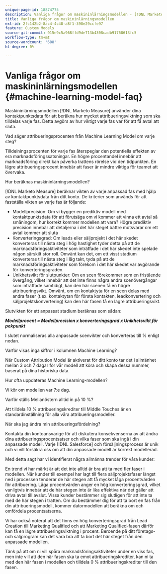 ```yaml
---
unique-page-id: 18874775
description: Vanliga frågor om maskininlärningsmodellen - [!DNL Marketo Measure]
title: Vanliga frågor om maskininlärningsmodellen
exl-id: 2fc142b2-8ac4-4c48-a8f1-398e29ccfe97
feature: Custom Models
source-git-commit: 915e9c5a968ffd9de713b4308cadb91768613fc5
workflow-type: tm+mt
source-wordcount: '688'
ht-degree: 0%

---
```


# Vanliga frågor om maskininlärningsmodellen {#machine-learning-model-faq}

Maskininlärningsmodellen [!DNL Marketo Measure] använder dina kontaktpunktsdata för att beräkna hur mycket attribueringsviktning som ska tilldelas varje fas. Detta avgörs av hur viktigt varje fas var för att få avtal att sluta.

Vad säger attribueringsprocenten från Machine Learning Model om varje steg?

Tilldelningsprocenten för varje fas återspeglar den potentiella effekten av era marknadsföringssatsningar. En högre procentandel innebär att marknadsföring direkt kan påverka trattens rörelse vid den tidpunkten. En lägre attribueringsprocent innebär att faser är mindre viktiga för teamet att övervaka.

Hur beräknas maskininlärningsmodellen?

[!DNL Marketo Measure] beräknar vikten av varje anpassad fas med hjälp av kontaktpunktsdata från ditt konto. De kriterier som används för att fastställa vikten av varje fas är följande:

* Modellprecision: Om vi bygger en prediktiv modell med kontaktpunktsdata för att förutsäga om vi kommer att vinna ett avtal så småningom, hur korrekt kommer modellen att vara? Högre prediktiv precision innebär att detaljerna i det här steget bättre motsvarar om ett avtal kommer att sluta
* Konverteringsgrad: Om leads eller säljprojekt i det här skedet konverteras till nästa steg i hög hastighet tyder detta på att de marknadsföringsaktiviteter som inträffade i det här skedet inte spelade någon särskilt stor roll. Omvänt kan det, om ett visst stadium konverteras till nästa steg i låg takt, tyda på att de marknadsföringsaktiviteter som förekom i det här skedet var avgörande för konverteringsgraden.
* Unikhetsvikt för slutpunkter: Om en scen förekommer som en fristående övergång, vilket innebär att det inte finns några andra scenövergångar som inträffade samtidigt, kan den här scenen få en högre attribueringsvikt. Omvänt, om en kontaktyta för en scen delas med andra faser (t.ex. kontaktytan för första kontakten, leadkonvertering och säljprojektskonvertering) kan den här fasen få en lägre attribueringsvikt.

Slutvikten för ett anpassat stadium beräknas som sådan:

**_Modellprocent = Modellprecision x konverteringsgrad x Unikhetsvikt för pekpunkt_**

I slutet normaliseras alla anpassade scenvikter och konverteras till % enligt nedan.

Varför visas inga siffror i kolumnen Machine Learning?

När Custom Attribution Model är aktiverat för ditt konto tar det i allmänhet mellan 3 och 7 dagar för vår modell att köra och skapa dessa nummer, baserat på dina historiska data.

Hur ofta uppdateras Machine Learning-modellen?

Vi kör om modellen var 7:e dag.

Varför ställs Mellanöstern alltid in på 10 %?

Att tilldela 10 % attribueringskrediter till Middle Touches är en standardinställning för alla våra attribueringsmodeller.

När ska jag ändra min attribueringsfördelning?

Kontakta din kontoansvarige för att diskutera konsekvenserna av att ändra dina attribueringsprocentsatser och vilka faser som ska ingå i din anpassade modell. Varje [!DNL Salesforce] och försäljningsprocess är unik och vi vill försäkra oss om att din anpassade modell är korrekt modellerad.

Med detta sagt har vi identifierat några allmänna trender för våra kunder:

En trend vi har märkt är att det inte alltid är bra att ta med fler faser i modellen. När kunder till exempel har lagt till flera säljprojektsfaser längst ned i processen tenderar de här stegen att få mycket låga procentvärden för attribuering. Låga procentvärden anger en hög konverteringsgrad, vilket vanligtvis innebär att de här stegen inte är lika effektiva när det gäller att driva avtal till avslut. Vissa kunder bestämmer sig slutligen för att inte ta med de här stegen i tratten. Om du bestämmer dig för att ta bort en fas från din attribueringsmodell, kommer datormodellen att beräkna om och omfördela procentsatserna.

Vi har också noterat att det finns en hög konverteringsgrad från Lead Creation till Marketing Qualified och att Marketing Qualified-fasen därför kan få en lägre attribueringsviktning i procent. Beroende på ditt företags- och säljprogram kan det vara bra att ta bort det här steget från den anpassade modellen.

Tänk på att om ni vill spåra marknadsföringsaktiviteter under en viss fas, men inte vill att den här fasen ska ta emot attribueringskrediter, kan ni ta med den här fasen i modellen och tilldela 0 % attribueringskrediter till den fasen.
